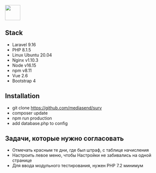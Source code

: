<img src="https://bp.jobtron.org/images/logo.png" height="50">

## Stack

- Laravel 9.16
- PHP 8.1.5
- Linux Ubuntu 20.04
- Nginx v1.10.3
- Node v16.15
- npm v8.11
- Vue 2.6
- Bootstrap 4

## Installation

* git clone https://github.com/mediasend/surv
* composer update
* npm run production
* add database.php to config

## Задачи, которые нужно согласовать

* Отмечать красным те дни, где был штраф, с таблице начисления
* Настроить левое меню, чтобы Настройки не забивались на одной странице
* Для ввода модульного тестирования, нужен PHP 7.2 минимум

